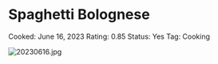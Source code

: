# Spaghetti Bolognese

Cooked: June 16, 2023
Rating: 0.85
Status: Yes
Tag: Cooking

![20230616.jpg](20230616.jpg)